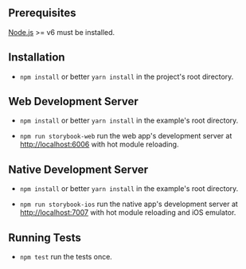 ## Prerequisites

[Node.js](http://nodejs.org/) >= v6 must be installed.

## Installation

- `npm install` or better `yarn install` in the project's root directory.

## Web Development Server

- `npm install` or better `yarn install` in the example's root directory.

- `npm run storybook-web` run the web app's development server at [http://localhost:6006](http://localhost:6006) with hot module reloading.

## Native Development Server

- `npm install` or better `yarn install` in the example's root directory.

- `npm run storybook-ios` run the native app's development server at [http://localhost:7007](http://localhost:7007) with hot module reloading and iOS emulator.

## Running Tests

- `npm test` run the tests once.
